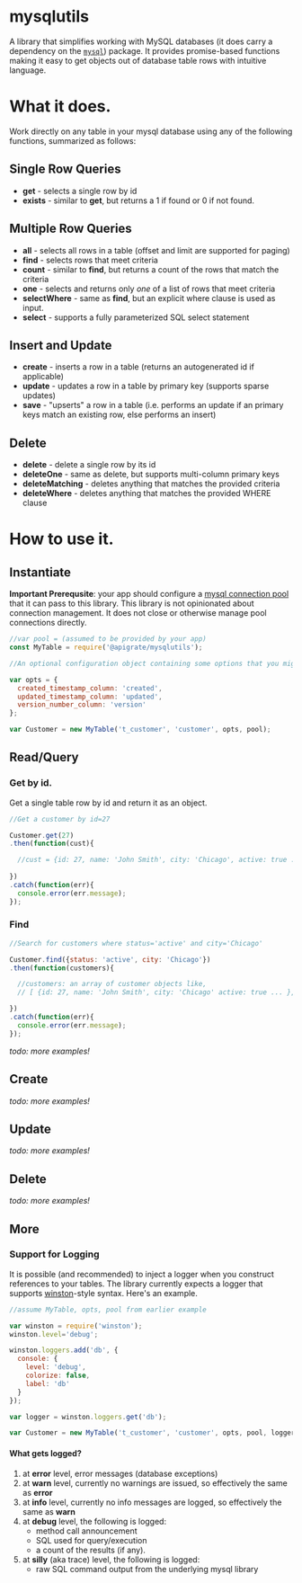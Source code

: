 # mysqlutils
A library that simplifies working with MySQL databases (it does carry a dependency on the [`mysql`](https://www.npmjs.com/package/mysql)) package. It provides promise-based functions making it easy to get objects out of database table rows with intuitive language.  

# What it does.
Work directly on any table in your mysql database using any of the following functions, summarized as follows:

## Single Row Queries

* __get__ - selects a single row by id
* __exists__ - similar to __get__, but returns a 1 if found or 0 if not found.

## Multiple Row Queries

* __all__ - selects all rows in a table (offset and limit are supported for paging)
* __find__ - selects rows that meet criteria
* __count__ - similar to __find__, but returns a count of the rows that match the criteria
* __one__ - selects and returns only *one* of a list of rows that meet criteria
* __selectWhere__ - same as __find__, but an explicit where clause is used as input.
* __select__ - supports a fully parameterized SQL select statement

## Insert and Update
* __create__ - inserts a row in a table (returns an autogenerated id if applicable)
* __update__ - updates a row in a table by primary key (supports sparse updates)
* __save__ - "upserts" a row in a table (i.e. performs an update if an primary keys match an existing row, else performs an insert)

## Delete

* __delete__ - delete a single row by its id
* __deleteOne__ - same as delete, but supports multi-column primary keys
* __deleteMatching__ - deletes anything that matches the provided criteria
* __deleteWhere__ - deletes anything that matches the provided WHERE clause

# How to use it.

## Instantiate

__Important Prerequsite__: your app should configure a [mysql connection pool](https://www.npmjs.com/package/mysql#pooling-connections) that it can pass to this library. This library is not opinionated about connection management. It does not close or otherwise manage pool connections directly.


```javascript
//var pool = (assumed to be provided by your app)
const MyTable = require('@apigrate/mysqlutils');

//An optional configuration object containing some options that you might want to use on a table.  

var opts = {
  created_timestamp_column: 'created',
  updated_timestamp_column: 'updated',
  version_number_column: 'version'
};

var Customer = new MyTable('t_customer', 'customer', opts, pool);
```

## Read/Query

### Get by id.
Get a single table row by id and return it as an object.
```javascript
//Get a customer by id=27

Customer.get(27)
.then(function(cust){

  //cust = {id: 27, name: 'John Smith', city: 'Chicago', active: true ... }
  
})
.catch(function(err){
  console.error(err.message);
});

```

### Find
```javascript
//Search for customers where status='active' and city='Chicago'

Customer.find({status: 'active', city: 'Chicago'})
.then(function(customers){

  //customers: an array of customer objects like,
  // [ {id: 27, name: 'John Smith', city: 'Chicago' active: true ... }, {id: 28, name: 'Sally Woo', city: 'Chicago', active: true ... }, ...]

})
.catch(function(err){
  console.error(err.message);
});

```

*todo: more examples!*

## Create
*todo: more examples!*

## Update
*todo: more examples!*

## Delete
*todo: more examples!*

## More

### Support for Logging
It is possible (and recommended) to inject a logger when you construct references to your tables. The library currently expects a logger that supports [winston](https://www.npmjs.com/package/winston)-style syntax. Here's an example.

```javascript
//assume MyTable, opts, pool from earlier example

var winston = require('winston');
winston.level='debug';

winston.loggers.add('db', {
  console: {
    level: 'debug',
    colorize: false,
    label: 'db'
  }
});

var logger = winston.loggers.get('db');

var Customer = new MyTable('t_customer', 'customer', opts, pool, logger);


```


#### What gets logged?
1. at __error__ level, error messages (database exceptions)
2. at __warn__ level, currently no warnings are issued, so effectively the same as __error__
3. at __info__ level, currently no info messages are logged, so effectively the same as __warn__
4. at __debug__ level, the following is logged:
   * method call announcement
   * SQL used for query/execution
   * a count of the results (if any).
5. at __silly__ (aka trace) level, the following is logged:
   * raw SQL command output from the underlying mysql library
